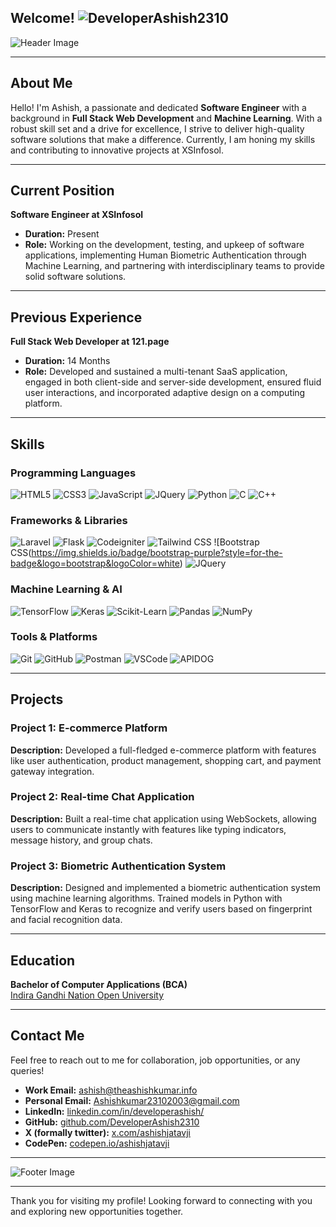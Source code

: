 ## Welcome! ![DeveloperAshish2310](https://komarev.com/ghpvc/?username=DeveloperAshish2310&label=Profile%20views&color=0e75b6&style=flat)

![Header Image](https://i.pinimg.com/736x/6e/03/21/6e0321597039afa3bc11d02d52fdfa6e.jpg)

---

## About Me

Hello! I'm Ashish, a passionate and dedicated **Software Engineer** with a background in **Full Stack Web Development** and **Machine Learning**. With a robust skill set and a drive for excellence, I strive to deliver high-quality software solutions that make a difference. Currently, I am honing my skills and contributing to innovative projects at XSInfosol.

---

## Current Position

**Software Engineer at XSInfosol**

- **Duration:** Present
- **Role:** Working on the development, testing, and upkeep of software applications, implementing Human Biometric Authentication through Machine Learning, and partnering with interdisciplinary teams to provide solid software solutions.

---

## Previous Experience

**Full Stack Web Developer at 121.page**

- **Duration:** 14 Months
- **Role:**  Developed and sustained a multi-tenant SaaS application, engaged in both client-side and server-side development, ensured fluid user interactions, and incorporated adaptive design on a computing platform.

---

## Skills

### Programming Languages
![HTML5](https://img.shields.io/badge/HTML5-E34F26?style=for-the-badge&logo=html5&logoColor=white)
![CSS3](https://img.shields.io/badge/CSS3-1572B6?style=for-the-badge&logo=css3&logoColor=white)
![JavaScript](https://img.shields.io/badge/JavaScript-F7DF1E?style=for-the-badge&logo=javascript&logoColor=black)
![JQuery](https://img.shields.io/badge/jQuery-598ac2?style=for-the-badge&logo=jquery&logoColor=black)
![Python](https://img.shields.io/badge/Python-3776AB?style=for-the-badge&logo=python&logoColor=white)
![C](https://img.shields.io/badge/C-a7b8cb?style=for-the-badge&logo=C&logoColor=white)
![C++](https://img.shields.io/badge/C++-024482?style=for-the-badge&logo=&logoColor=white)

### Frameworks & Libraries
![Laravel](https://img.shields.io/badge/Laravel-f9343a?style=for-the-badge&logo=Laravel&logoColor=black)
![Flask](https://img.shields.io/badge/Flask-f8f8f8?style=for-the-badge&logo=Flask&logoColor=black)
![Codeigniter](https://img.shields.io/badge/codeigniter-dd4814?style=for-the-badge&logo=codeigniter&logoColor=black)
![Tailwind CSS](https://img.shields.io/badge/tailwind%20css-blue?style=for-the-badge&logo=tailwindcss&logoColor=white)
![Bootstrap CSS(https://img.shields.io/badge/bootstrap-purple?style=for-the-badge&logo=bootstrap&logoColor=white)
![JQuery](https://img.shields.io/badge/jQuery-1D4ED8?style=for-the-badge&logo=jQuery&logoColor=white)

### Machine Learning & AI
![TensorFlow](https://img.shields.io/badge/TensorFlow-FF6F00?style=for-the-badge&logo=tensorflow&logoColor=white)
![Keras](https://img.shields.io/badge/Keras-D00000?style=for-the-badge&logo=keras&logoColor=white)
![Scikit-Learn](https://img.shields.io/badge/Scikit--Learn-F7931E?style=for-the-badge&logo=scikit-learn&logoColor=white)
![Pandas](https://img.shields.io/badge/Pandas-150458?style=for-the-badge&logo=pandas&logoColor=white)
![NumPy](https://img.shields.io/badge/NumPy-013243?style=for-the-badge&logo=numpy&logoColor=white)

### Tools & Platforms
![Git](https://img.shields.io/badge/Git-F05032?style=for-the-badge&logo=git&logoColor=white)
![GitHub](https://img.shields.io/badge/GitHub-181717?style=for-the-badge&logo=github&logoColor=white)
![Postman](https://img.shields.io/badge/postman-ef5822?style=for-the-badge&logo=postman&logoColor=white)
![VSCode](https://img.shields.io/badge/VSCode-007ACC?style=for-the-badge&logo=visual-studio-code&logoColor=white)
![APIDOG](https://img.shields.io/badge/APIDOG-1477ff?style=for-the-badge&logo=postman&logoColor=white)

---

## Projects

### Project 1: E-commerce Platform
**Description:** Developed a full-fledged e-commerce platform with features like user authentication, product management, shopping cart, and payment gateway integration.

### Project 2: Real-time Chat Application
**Description:** Built a real-time chat application using WebSockets, allowing users to communicate instantly with features like typing indicators, message history, and group chats.

### Project 3: Biometric Authentication System
**Description:** Designed and implemented a biometric authentication system using machine learning algorithms. Trained models in Python with TensorFlow and Keras to recognize and verify users based on fingerprint and facial recognition data.

---

## Education

**Bachelor of Computer Applications (BCA)**  
[Indira Gandhi Nation Open University](http://www.ignou.ac.in/)

---

## Contact Me

Feel free to reach out to me for collaboration, job opportunities, or any queries!

- **Work Email:** [ashish@theashishkumar.info](mailto:ashish@theashishkumar.info)
- **Personal Email:** [Ashishkumar23102003@gmail.com](mailto:Ashishkumar23102003@gmail.com)
- **LinkedIn:** [linkedin.com/in/developerashish/](https://www.linkedin.com/in/developerashish/)
- **GitHub:** [github.com/DeveloperAshish2310](https://github.com/DeveloperAshish2310)
- **X (formally twitter):** [x.com/ashishjatavji](https://x.com/ashishjatavji)
- **CodePen:** [codepen.io/ashishjatavji](https://codepen.io/ashishjatavji)

---

![Footer Image](https://i.ibb.co/bLMxCBb/e03edbe588d3866d539e5bbb35d9080c.jpg)

---

Thank you for visiting my profile! Looking forward to connecting with you and exploring new opportunities together.
